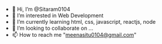 - 👋 Hi, I’m @Sitaram0104
- 👀 I’m interested in Web Development
- 🌱 I’m currently learning html, css, javascript, reactjs, node
- 💞️ I’m looking to collaborate on ...
- 📫 How to reach me "meenasitu0104@gmail.com"

<!---
Sitaram0104/Sitaram0104 is a ✨ special ✨ repository because its `README.md` (this file) appears on your GitHub profile.
You can click the Preview link to take a look at your changes.
--->
